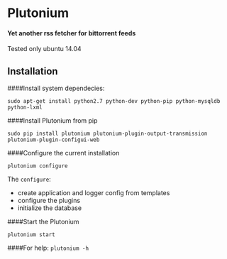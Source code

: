 # Plutonium 
#### Yet another rss fetcher for bittorrent feeds
Tested only ubuntu 14.04

## Installation

####Install system dependecies:
```
sudo apt-get install python2.7 python-dev python-pip python-mysqldb python-lxml
```

####Install Plutonium from pip
```
sudo pip install plutonium plutonium-plugin-output-transmission plutonium-plugin-configui-web
```

####Configure the current installation
```
plutonium configure
```
The `configure`:
* create application and logger config from templates
* configure the plugins
* initialize the database

####Start the Plutonium
```
plutonium start
```

####For help: `plutonium -h`
